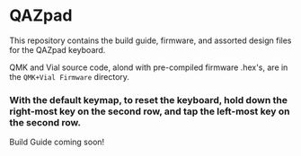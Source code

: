 # QAZpad
This repository contains the build guide, firmware, and assorted design files for the QAZpad keyboard.

QMK and Vial source code, alond with pre-compiled firmware .hex's, are in the ```QMK+Vial Firmware``` directory.

### With the default keymap, to reset the keyboard, hold down the right-most key on the second row, and tap the left-most key on the second row.

Build Guide coming soon!
